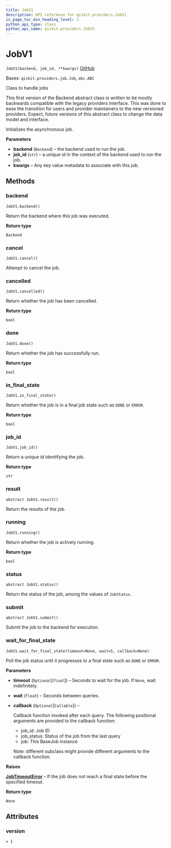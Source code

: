 ```yaml
---
title: JobV1
description: API reference for qiskit.providers.JobV1
in_page_toc_min_heading_level: 1
python_api_type: class
python_api_name: qiskit.providers.JobV1
---
```


# JobV1

<span id="qiskit.providers.JobV1" />

`JobV1(backend, job_id, **kwargs)` [GitHub](https://github.com/qiskit/qiskit/tree/stable/0.20/qiskit/providers/job.py "view source code")

Bases: `qiskit.providers.job.Job`, `abc.ABC`

Class to handle jobs

This first version of the Backend abstract class is written to be mostly backwards compatible with the legacy providers interface. This was done to ease the transition for users and provider maintainers to the new versioned providers. Expect, future versions of this abstract class to change the data model and interface.

Initializes the asynchronous job.

**Parameters**

*   **backend** (`Backend`) – the backend used to run the job.
*   **job\_id** (`str`) – a unique id in the context of the backend used to run the job.
*   **kwargs** – Any key value metadata to associate with this job.

## Methods

### backend

<span id="qiskit.providers.JobV1.backend" />

`JobV1.backend()`

Return the backend where this job was executed.

**Return type**

`Backend`

### cancel

<span id="qiskit.providers.JobV1.cancel" />

`JobV1.cancel()`

Attempt to cancel the job.

### cancelled

<span id="qiskit.providers.JobV1.cancelled" />

`JobV1.cancelled()`

Return whether the job has been cancelled.

**Return type**

`bool`

### done

<span id="qiskit.providers.JobV1.done" />

`JobV1.done()`

Return whether the job has successfully run.

**Return type**

`bool`

### in\_final\_state

<span id="qiskit.providers.JobV1.in_final_state" />

`JobV1.in_final_state()`

Return whether the job is in a final job state such as `DONE` or `ERROR`.

**Return type**

`bool`

### job\_id

<span id="qiskit.providers.JobV1.job_id" />

`JobV1.job_id()`

Return a unique id identifying the job.

**Return type**

`str`

### result

<span id="qiskit.providers.JobV1.result" />

`abstract JobV1.result()`

Return the results of the job.

### running

<span id="qiskit.providers.JobV1.running" />

`JobV1.running()`

Return whether the job is actively running.

**Return type**

`bool`

### status

<span id="qiskit.providers.JobV1.status" />

`abstract JobV1.status()`

Return the status of the job, among the values of `JobStatus`.

### submit

<span id="qiskit.providers.JobV1.submit" />

`abstract JobV1.submit()`

Submit the job to the backend for execution.

### wait\_for\_final\_state

<span id="qiskit.providers.JobV1.wait_for_final_state" />

`JobV1.wait_for_final_state(timeout=None, wait=5, callback=None)`

Poll the job status until it progresses to a final state such as `DONE` or `ERROR`.

**Parameters**

*   **timeout** (`Optional`\[`float`]) – Seconds to wait for the job. If `None`, wait indefinitely.

*   **wait** (`float`) – Seconds between queries.

*   **callback** (`Optional`\[`Callable`]) –

    Callback function invoked after each query. The following positional arguments are provided to the callback function:

    *   job\_id: Job ID
    *   job\_status: Status of the job from the last query
    *   job: This BaseJob instance

    Note: different subclass might provide different arguments to the callback function.

**Raises**

[**JobTimeoutError**](qiskit.providers.JobTimeoutError "qiskit.providers.JobTimeoutError") – If the job does not reach a final state before the specified timeout.

**Return type**

`None`

## Attributes

<span id="qiskit.providers.JobV1.version" />

### version

`= 1`

